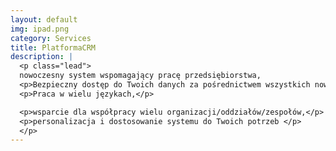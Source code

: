 ```yaml
---
layout: default
img: ipad.png
category: Services
title: PlatformaCRM 
description: |
  <p class="lead">
  nowoczesny system wspomagający pracę przedsiębiorstwa,
  <p>Bezpieczny dostęp do Twoich danych za pośrednictwem wszystkich nowoczesnych urządzeń,</p>
  <p>Praca w wielu językach,</p>

  <p>wsparcie dla współpracy wielu organizacji/oddziałów/zespołów,</p>
  <p>personalizacja i dostosowanie systemu do Twoich potrzeb </p>
  </p>
---
```

